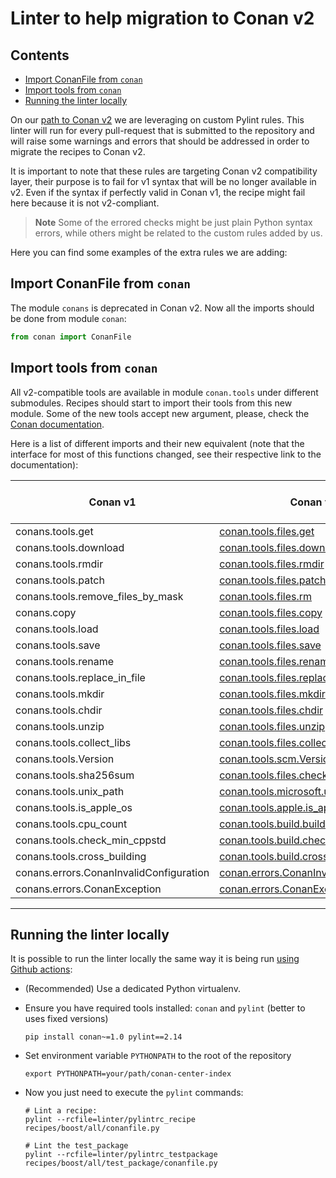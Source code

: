 # Linter to help migration to Conan v2

<!-- toc -->
## Contents

  * [Import ConanFile from `conan`](#import-conanfile-from-conan)
  * [Import tools from `conan`](#import-tools-from-conan)
  * [Running the linter locally](#running-the-linter-locally)<!-- endToc -->

On our [path to Conan v2](v2_roadmap.md) we are leveraging on custom Pylint rules. This
linter will run for every pull-request that is submitted to the repository and will
raise some warnings and errors that should be addressed in order to migrate the
recipes to Conan v2.

It is important to note that these rules are targeting Conan v2 compatibility layer, their
purpose is to fail for v1 syntax that will be no longer available in v2. Even if the syntax
if perfectly valid in Conan v1, the recipe might fail here because it is not v2-compliant.

> **Note** Some of the errored checks might be just plain Python syntax errors, while
> others might be related to the custom rules added by us.

Here you can find some examples of the extra rules we are adding:

## Import ConanFile from `conan`

The module `conans` is deprecated in Conan v2. Now all the imports should be done from
module `conan`:

```python
from conan import ConanFile
```

## Import tools from `conan`

All v2-compatible tools are available in module `conan.tools` under different submodules. Recipes
should start to import their tools from this new module. Some of the new tools accept new
argument, please, check the [Conan documentation](https://docs.conan.io/en/latest/reference/conanfile/tools.html).

Here is a list of different imports and their new equivalent (note that the interface for most of this functions changed, see their respective link to the documentation):

| **Conan v1** | **Conan v2** | **Required Conan Version** |
|---|---|---|
| conans.tools.get | [conan.tools.files.get](https://docs.conan.io/en/latest/reference/conanfile/tools/files/downloads.html#conan-tools-files-get) | 1.41.0 |
| conans.tools.download | [conan.tools.files.download](https://docs.conan.io/en/latest/reference/conanfile/tools/files/downloads.html#conan-tools-files-download) | 1.41.0 |
| conans.tools.rmdir | [conan.tools.files.rmdir](https://docs.conan.io/en/latest/reference/conanfile/tools/files/basic.html#conan-tools-files-rmdir) | 1.47.0 |
| conans.tools.patch | [conan.tools.files.patch](https://docs.conan.io/en/latest/reference/tools.html#tools-patch) | 1.35.0 |
| conans.tools.remove_files_by_mask | [conan.tools.files.rm](https://docs.conan.io/en/latest/reference/conanfile/tools/files/basic.html#conan-tools-files-rm) | 1.50.0 |
| conans.copy | [conan.tools.files.copy](https://docs.conan.io/en/latest/reference/conanfile/tools/files/basic.html#conan-tools-files-copy) | 1.46.0 |
| conans.tools.load | [conan.tools.files.load](https://docs.conan.io/en/latest/reference/conanfile/tools/files/basic.html#conan-tools-files-load) | 1.35.0 |
| conans.tools.save | [conan.tools.files.save](https://docs.conan.io/en/latest/reference/conanfile/tools/files/basic.html#conan-tools-files-save) | 1.35.0 |
| conans.tools.rename | [conan.tools.files.rename](https://docs.conan.io/en/latest/reference/conanfile/tools/files/basic.html#conan-tools-files-rename) | 1.37.0 |
| conans.tools.replace_in_file | [conan.tools.files.replace_in_file](https://docs.conan.io/en/latest/reference/conanfile/tools/files/basic.html#conan-tools-files-replace-in-file) | 1.46.0 |
| conans.tools.mkdir | [conan.tools.files.mkdir](https://docs.conan.io/en/latest/reference/conanfile/tools/files/basic.html#conan-tools-files-mkdir) | 1.35.0 |
| conans.tools.chdir | [conan.tools.files.chdir](https://docs.conan.io/en/latest/reference/conanfile/tools/files/basic.html#conan-tools-files-chdir) | 1.40.0 |
| conans.tools.unzip | [conan.tools.files.unzip](https://docs.conan.io/en/latest/reference/conanfile/tools/files/basic.html#conan-tools-files-unzip) | 1.46.0 |
| conans.tools.collect_libs | [conan.tools.files.collect_libs](https://docs.conan.io/en/latest/reference/conanfile/tools/files/basic.html#conan-tools-files-collect-libs) | 1.46.0 |
| conans.tools.Version | [conan.tools.scm.Version](https://docs.conan.io/en/latest/reference/conanfile/tools/scm/other.html#version) | 1.46.0 |
| conans.tools.sha256sum | [conan.tools.files.check_sha256](https://docs.conan.io/en/latest/reference/conanfile/tools/files/checksum.html#conan-tools-files-check-sha256) | 1.46.0 |
| conans.tools.unix_path | [conan.tools.microsoft.unix_path](https://docs.conan.io/en/latest/reference/conanfile/tools/microsoft.html#conan-tools-microsoft-unix-path) | 1.47.0 |
| conans.tools.is_apple_os | [conan.tools.apple.is_apple_os](https://docs.conan.io/en/latest/reference/conanfile/tools/apple.html#is-apple-os) | 1.51.3 |
| conans.tools.cpu_count | [conan.tools.build.build_jobs](https://docs.conan.io/en/latest/reference/conanfile/tools/build.html#conan-tools-build-build-jobs) | 1.43.0 |
| conans.tools.check_min_cppstd | [conan.tools.build.check_min_cppstd](https://docs.conan.io/en/latest/reference/conanfile/tools/build.html#conan-tools-build-check-min-cppstd) | 1.50.0 |
| conans.tools.cross_building | [conan.tools.build.cross_building](https://docs.conan.io/en/latest/reference/conanfile/tools/build.html#conan-tools-build-cross-building) | 1.46.0 |
| conans.errors.ConanInvalidConfiguration | [conan.errors.ConanInvalidConfiguration](https://docs.conan.io/en/latest/migrating_to_2.0/recipes.html#migrating-the-recipes) | 1.47.0 |
| conans.errors.ConanException | [conan.errors.ConanException](https://docs.conan.io/en/latest/migrating_to_2.0/recipes.html#migrating-the-recipes) | 1.47.0 |

---

## Running the linter locally

It is possible to run the linter locally the same way it is being run [using Github actions](../.github/workflows/linter-conan-v2.yml):

 * (Recommended) Use a dedicated Python virtualenv.
 * Ensure you have required tools installed: `conan` and `pylint` (better to uses fixed versions)

   ```
   pip install conan~=1.0 pylint==2.14
   ```

 * Set environment variable `PYTHONPATH` to the root of the repository

   ```
   export PYTHONPATH=your/path/conan-center-index
   ```

  * Now you just need to execute the `pylint` commands:

    ```
    # Lint a recipe:
    pylint --rcfile=linter/pylintrc_recipe recipes/boost/all/conanfile.py

    # Lint the test_package
    pylint --rcfile=linter/pylintrc_testpackage recipes/boost/all/test_package/conanfile.py
    ```
